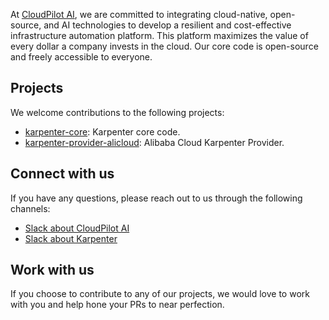 At [CloudPilot AI](https://cloudpilot.ai), we are committed to integrating cloud-native, open-source, and AI technologies to develop a resilient and cost-effective infrastructure automation platform. This platform maximizes the value of every dollar a company invests in the cloud. Our core code is open-source and freely accessible to everyone.

## Projects
We welcome contributions to the following projects:
* [karpenter-core](https://github.com/kubernetes-sigs/karpenter): Karpenter core code.
* [karpenter-provider-alicloud](https://github.com/cloudpilot-ai/karpenter-provider-alicloud): Alibaba Cloud Karpenter Provider.

## Connect with us

If you have any questions, please reach out to us through the following channels:
- [Slack about CloudPilot AI](https://app.slack.com/client/T073TAAS5FW/C073J7ECB9C)
- [Slack about Karpenter](https://app.slack.com/client/T09NY5SBT/C02SFFZSA2K)

## Work with us
If you choose to contribute to any of our projects, we would love to work with you and help hone your PRs to near perfection.
